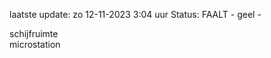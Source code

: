 laatste update: 
zo 12-11-2023  3:04   uur 
Status: FAALT - geel - 
<div class="service Y">schijfruimte</div><div class="service Y">microstation</div>